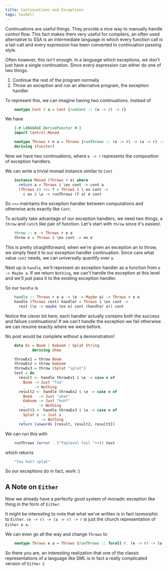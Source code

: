 ```yaml
---
title: Continuations and Exceptions
tags: haskell
---
```


Continuations are useful things. They provide a nice way to manually
handle control flow. This fact makes them very useful for compilers,
an often used alternative to SSA is an intermediate language in which
every function call is a tail-call and every expression has been
converted to continuation passing style.

Often however, this isn't enough. In a language which exceptions, we
don't just have a single continuation. Since every expression can
either do one of two things.

 1. Continue the rest of the program normally
 2. Throw an exception and run an alternative program, the exception
    handler

To represent this, we can imagine having two continuations. Instead of

``` haskell
    newtype Cont r a = Cont {runCont :: (a -> r) -> r}
```

We have

``` haskell
    {-# LANGUAGE DeriveFunctor #-}
    import Control.Monad

    newtype Throws r e a = Throws {runThrows :: (e -> r) -> (a -> r) -> r}
    deriving (Functor)
```

Now we have two continuations, where `e -> r` represents the
composition of exception handlers.

We can write a trivial monad instance similar to `Cont`

``` haskell
    instance Monad (Throws r e) where
      return a = Throws $ \ex cont -> cont a
      (Throws c) >>= f = Throws $ \ ex cont ->
        c ex $ \a -> runThrows (f a) e cont
```

So `>>=` maintains the exception handler between computations and
otherwise acts exactly like `Cont`.

To actually take advantage of our exception handlers, we need two
things, a `throw` and `catch` like pair of function. Let's start with
`throw` since it's easiest.

``` haskell
    throw :: e -> Throws r e a
    throw e = Throws $ \ex cont -> ex e
```

This is pretty straightforward, when we're given an exception an to
throw, we simply feed it to our exception handler continuation. Since
care what value `cont` needs, we can universally quantify over `a`.


Next up is `handle`, we'll represent an exception handler as a
function from `e -> Maybe a`. If we return `Nothing`, we can't handle
the exception at this level and we'll just pass it to the existing
exception handler.

So our `handle` is

``` haskell
    handle :: Throws r e a -> (e -> Maybe a) -> Throws r e a
    handle (Throws rest) handler = Throws $ \ex cont ->
      rest (\e -> maybe (ex e) cont (handler e)) cont
```

Notice the clever bit here, each handler actually contains both the
success and failure continuations! If we can't handle the exception we
fail otherwise we can resume exactly where we were before.

No post would be complete without a demonstration!

``` haskell
    data Ex = Boom | Kaboom | Splat String
            deriving Show

    throwEx1 = throw Boom
    throwEx2 = throw Kaboom
    throwEx3 = throw (Splat "splat")
    test = do
      result <- handle throwEx1 $ \e -> case e of
        Boom -> Just "foo"
        _    -> Nothing
      result2 <- handle throwEx2 $ \e -> case e of
        Boom   -> Just "what"
        Kaboom -> Just "huh?"
        _      -> Nothing
      result3 <- handle throwEx3 $ \e -> case e of
        Splat s -> Just s
        _       -> Nothing
      return (unwords [result, result2, result3])
```

We can run this with

``` haskell
    runThrows (error . ("Toplevel fail "++)) test
```

which returns

``` haskell
    "foo huh? splat"
```

So our exceptions do in fact, work :)
## A Note on `Either`
Now we already have a perfectly good system of monadic exception like
thing in the form of `Either`.

It might be interesting to note that what we've written is in fact
isomorphic to `Either`. `(e -> r) -> (a -> r) -> r` is just the church
representation of `Either e a`.

We can even go all the way and change `Throws` to

``` haskell
    newtype Throws e a = Throws {runThrows :: forall r. (e -> r) -> (a -> r) -> r}
```

So there you are, an interesting realization that one of the classic
representations of a language like SML is in fact a really complicated
version of `Either` :)
